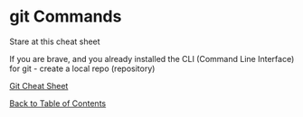 # git Commands

Stare at this cheat sheet

If you are brave, and you already installed the CLI (Command Line Interface) for git - create a local repo (repository)

[Git Cheat Sheet](https://github.com/Pomona-ITS/DailyChallenges/blob/main/attachments/challenge_0018-git-cheatsheet-EN-white.pdf)

[Back to Table of Contents](https://github.com/Pomona-ITS/DailyChallenges/blob/main/README.md)

